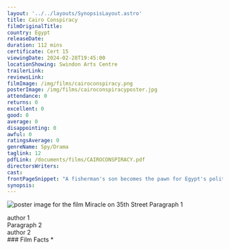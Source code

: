 ```yaml
---
layout: '../../layouts/SynopsisLayout.astro'
title: Cairo Conspiracy
filmOriginalTitle: 
country: Egypt
releaseDate: 
duration: 112 mins
certificate: Cert 15
viewingDate: 2024-02-28T19:45:00
locationShowing: Swindon Arts Centre
trailerLink: 
reviewsLink: 
filmImage: /img/films/cairoconspiracy.png
posterImage: /img/films/cairoconspiracyposter.jpg
attendance: 0
returns: 0
excellent: 0
good: 0
average: 0
disappointing: 0
awful: 0
ratingsAverage: 0
genreName: Spy/Drama
taglink: 12
pdfLink: /documents/films/CAIROCONSPIRACY.pdf
directorsWriters: 
cast: 
frontPageSnippet: "A fisherman's son becomes the pawn for Egypt's political elites in exchange for a place at an Islamic University in Cairo, in this tense spy thriller that challenges religious and secular corruption."
synopsis: 
--- 
```

![poster image for the film Miracle on 35th Street]( /img/films/miracle34thstreet.png "alt text") 
Paragraph 1 
<div class="review__author review__author--review1"> 
author 1 
</div> 
Paragraph 2   
<div class="review__author"> 
author 2 
</div> 
### Film Facts 
*